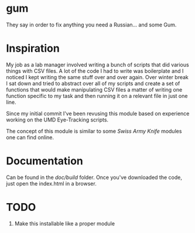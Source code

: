 gum
===

They say in order to fix anything you need a Russian... and some Gum.


Inspiration
=============

My job as a lab manager involved writing a bunch of scripts that did various things with CSV files. A lot of the code I had to write was boilerplate and I noticed I kept writing the same stuff over and over again. Over winter break I sat down and tried to abstract over all of my scripts and create a set of functions that would make manipulating CSV files a matter of writing one function specific to my task and then running it on a relevant file in just one line.

Since my initial commit I've been revusing this module based on experience working on the UMD Eye-Tracking scripts.

The concept of this module is similar to some *Swiss Army Knife* modules one can find online.


Documentation
==============
Can be found in the *doc/build* folder. Once you've downloaded the code, just open the index.html in a browser.


TODO
====
1. Make this installable like a proper module
